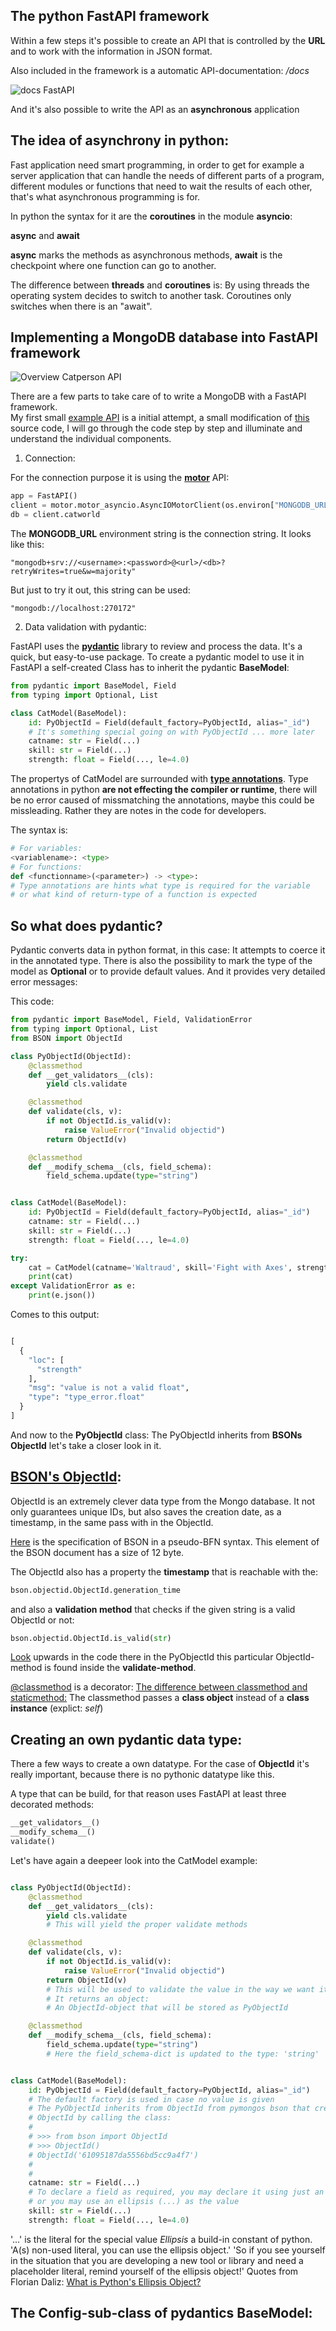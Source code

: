 ## The python FastAPI framework

Within a few steps it's possible to create an API that is controlled by the **URL** and to work with the information in JSON format.

Also included in the framework is a automatic API-documentation:  */docs*

![docs FastAPI](./pictures/flask.png)

And it's also possible to write the API as an __asynchronous__ application

## The idea of asynchrony in python:

Fast application need smart programming, in order to get for example a server application that can handle the needs of different parts of a program, different modules or functions that need to wait the results of each other, that's what asynchronous programming is for.

In python the syntax for it are the **coroutines** in the module **asyncio**:

**async** and **await**

__async__ marks the methods as asynchronous methods, __await__ is the checkpoint where one function can go to another.

The difference between **threads** and **coroutines** is: By using threads the operating system decides to switch to another task. Coroutines only switches when there is an "await".  

## Implementing a MongoDB database into FastAPI framework

![Overview Catperson API](./pictures/cat_overview.png)

There are a few parts to take care of to write a MongoDB with a FastAPI framework.  
My first small [example API](./cat/app.py) is a initial attempt, a small modification of [this](https://github.com/mongodb-developer/mongodb-with-fastapi#readme) source code, I will go through the code step by step and illuminate and understand the individual components.
1. Connection:

For the connection purpose it is using the [**motor**](https://motor.readthedocs.io/en/stable/) API:

```python
app = FastAPI()
client = motor.motor_asyncio.AsyncIOMotorClient(os.environ["MONGODB_URL"])
db = client.catworld
```

The **MONGODB_URL** environment string is the connection string. It looks like this:

```
"mongodb+srv://<username>:<password>@<url>/<db>?retryWrites=true&w=majority"
```

But just to try it out, this string can be used:

```
"mongodb://localhost:270172"
```
2. Data validation with pydantic:

FastAPI uses the [**pydantic**](https://pydantic-docs.helpmanual.io) library to review and process the data. It's a quick, but easy-to-use package. To create a pydantic model to use it in FastAPI a self-created Class has to inherit the pydantic **BaseModel**:

```Python
from pydantic import BaseModel, Field
from typing import Optional, List

class CatModel(BaseModel):
    id: PyObjectId = Field(default_factory=PyObjectId, alias="_id")
    # It's something special going on with PyObjectId ... more later
    catname: str = Field(...)
    skill: str = Field(...)
    strength: float = Field(..., le=4.0)

```
The propertys of CatModel are surrounded with [__type annotations__](https://docs.python.org/3/library/typing.html#module-typing). Type annotations in python **are not effecting the compiler or runtime**, there will be no error caused of missmatching the annotations, maybe this could be missleading. Rather they are notes in the code for developers.

The syntax is:

```Python
# For variables:
<variablename>: <type>
# For functions:
def <functionname>(<parameter>) -> <type>:
# Type annotations are hints what type is required for the variable
# or what kind of return-type of a function is expected

```

## So what does pydantic?

Pydantic converts data in python format, in this case: It attempts to coerce it in the annotated type. There is also the possibility to mark the type of the model as __Optional__ or to provide default values. And it provides very detailed error messages:

This code:

```Python
from pydantic import BaseModel, Field, ValidationError
from typing import Optional, List
from BSON import ObjectId

class PyObjectId(ObjectId):
    @classmethod
    def __get_validators__(cls):
        yield cls.validate

    @classmethod
    def validate(cls, v):
        if not ObjectId.is_valid(v):
            raise ValueError("Invalid objectid")
        return ObjectId(v)

    @classmethod
    def __modify_schema__(cls, field_schema):
        field_schema.update(type="string")


class CatModel(BaseModel):
    id: PyObjectId = Field(default_factory=PyObjectId, alias="_id")
    catname: str = Field(...)
    skill: str = Field(...)
    strength: float = Field(..., le=4.0)

try:
    cat = CatModel(catname='Waltraud', skill='Fight with Axes', strength='She can prevail')
    print(cat)
except ValidationError as e:
    print(e.json())
```

Comes to this output:

```Python

[
  {
    "loc": [
      "strength"
    ],
    "msg": "value is not a valid float",
    "type": "type_error.float"
  }
]

```

And now to the **PyObjectId** class:
The PyObjectId inherits from **BSONs ObjectId** let's take a closer look in it.

## [BSON's ObjectId](https://docs.mongodb.com/manual/reference/method/ObjectId/):

ObjectId is an extremely clever data type from the Mongo database. It not only guarantees unique IDs, but also saves the creation date, as a timestamp, in the same pass with in the ObjectId.

[Here](https://BSONspec.org/spec.html) is the specification of BSON in a pseudo-BFN syntax.
This element of the BSON document has a size of 12 byte.

The ObjectId also has a property the __timestamp__ that is reachable with the:

```Python
bson.objectid.ObjectId.generation_time
```

and also a __validation method__ that checks if the given string is a valid ObjectId or not:

```Python
bson.objectid.ObjectId.is_valid(str)
```
[Look](#so-what-does-pydantic) upwards in the code there in the PyObjectId this particular ObjectId-method is found inside the **validate-method**.


[\@classmethod](https://docs.python.org/3/library/functions.html#classmethod) is a decorator:
[The difference between classmethod and staticmethod:](./classmeth_vs_staticmeth.md)
The classmethod passes a **class object** instead of a **class instance** (explict: _self_)



## Creating an own pydantic data type:

There a few ways to create a own datatype. For the case of **ObjectId** it's really important, because there is no pythonic datatype like this.

A type that can be build, for that reason uses FastAPI at least three decorated methods:

```python
__get_validators__()
__modify_schema__()
validate()

```
Let's have again a deepeer look into the CatModel example:

```python

class PyObjectId(ObjectId):
    @classmethod
    def __get_validators__(cls):
        yield cls.validate
        # This will yield the proper validate methods

    @classmethod
    def validate(cls, v):
        if not ObjectId.is_valid(v):
            raise ValueError("Invalid objectid")
        return ObjectId(v)
        # This will be used to validate the value in the way we want it to be
        # It returns an object:
        # An ObjectId-object that will be stored as PyObjectId

    @classmethod
    def __modify_schema__(cls, field_schema):
        field_schema.update(type="string")
        # Here the field_schema-dict is updated to the type: 'string'


class CatModel(BaseModel):
    id: PyObjectId = Field(default_factory=PyObjectId, alias="_id")
    # The default factory is used in case no value is given
    # The PyObjectId inherits from ObjectId from pymongos bson that creates a
    # ObjectId by calling the class:
    #
    # >>> from bson import ObjectId
    # >>> ObjectId()
    # ObjectId('61095187da5556bd5cc9a4f7')
    #
    #
    catname: str = Field(...)
    # To declare a field as required, you may declare it using just an annotation,
    # or you may use an ellipsis (...) as the value
    skill: str = Field(...)
    strength: float = Field(..., le=4.0)
```
'...' is the literal for the special value _Ellipsis_ a build-in constant of python.
'A(s) non-used literal, you can use the ellipsis object.'
'So if you see yourself in the situation that you are developing a new tool or library and need a placeholder literal, remind yourself of the ellipsis object!' Quotes from Florian Daliz: [What is Python's Ellipsis Object?](https://florian-dahlitz.de/articles/what-is-pythons-ellipsis-object)


## The **Config**-sub-class of pydantics **BaseModel**:
